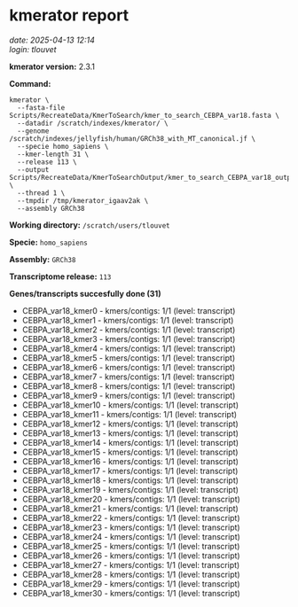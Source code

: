 # kmerator report
*date: 2025-04-13 12:14*  
*login: tlouvet*

**kmerator version:** 2.3.1

**Command:**

```
kmerator \
  --fasta-file Scripts/RecreateData/KmerToSearch/kmer_to_search_CEBPA_var18.fasta \
  --datadir /scratch/indexes/kmerator/ \
  --genome /scratch/indexes/jellyfish/human/GRCh38_with_MT_canonical.jf \
  --specie homo_sapiens \
  --kmer-length 31 \
  --release 113 \
  --output Scripts/RecreateData/KmerToSearchOutput/kmer_to_search_CEBPA_var18_output \
  --thread 1 \
  --tmpdir /tmp/kmerator_igaav2ak \
  --assembly GRCh38
```

**Working directory:** `/scratch/users/tlouvet`

**Specie:** `homo_sapiens`

**Assembly:** `GRCh38`

**Transcriptome release:** `113`

**Genes/transcripts succesfully done (31)**

- CEBPA_var18_kmer0 - kmers/contigs: 1/1 (level: transcript)
- CEBPA_var18_kmer1 - kmers/contigs: 1/1 (level: transcript)
- CEBPA_var18_kmer2 - kmers/contigs: 1/1 (level: transcript)
- CEBPA_var18_kmer3 - kmers/contigs: 1/1 (level: transcript)
- CEBPA_var18_kmer4 - kmers/contigs: 1/1 (level: transcript)
- CEBPA_var18_kmer5 - kmers/contigs: 1/1 (level: transcript)
- CEBPA_var18_kmer6 - kmers/contigs: 1/1 (level: transcript)
- CEBPA_var18_kmer7 - kmers/contigs: 1/1 (level: transcript)
- CEBPA_var18_kmer8 - kmers/contigs: 1/1 (level: transcript)
- CEBPA_var18_kmer9 - kmers/contigs: 1/1 (level: transcript)
- CEBPA_var18_kmer10 - kmers/contigs: 1/1 (level: transcript)
- CEBPA_var18_kmer11 - kmers/contigs: 1/1 (level: transcript)
- CEBPA_var18_kmer12 - kmers/contigs: 1/1 (level: transcript)
- CEBPA_var18_kmer13 - kmers/contigs: 1/1 (level: transcript)
- CEBPA_var18_kmer14 - kmers/contigs: 1/1 (level: transcript)
- CEBPA_var18_kmer15 - kmers/contigs: 1/1 (level: transcript)
- CEBPA_var18_kmer16 - kmers/contigs: 1/1 (level: transcript)
- CEBPA_var18_kmer17 - kmers/contigs: 1/1 (level: transcript)
- CEBPA_var18_kmer18 - kmers/contigs: 1/1 (level: transcript)
- CEBPA_var18_kmer19 - kmers/contigs: 1/1 (level: transcript)
- CEBPA_var18_kmer20 - kmers/contigs: 1/1 (level: transcript)
- CEBPA_var18_kmer21 - kmers/contigs: 1/1 (level: transcript)
- CEBPA_var18_kmer22 - kmers/contigs: 1/1 (level: transcript)
- CEBPA_var18_kmer23 - kmers/contigs: 1/1 (level: transcript)
- CEBPA_var18_kmer24 - kmers/contigs: 1/1 (level: transcript)
- CEBPA_var18_kmer25 - kmers/contigs: 1/1 (level: transcript)
- CEBPA_var18_kmer26 - kmers/contigs: 1/1 (level: transcript)
- CEBPA_var18_kmer27 - kmers/contigs: 1/1 (level: transcript)
- CEBPA_var18_kmer28 - kmers/contigs: 1/1 (level: transcript)
- CEBPA_var18_kmer29 - kmers/contigs: 1/1 (level: transcript)
- CEBPA_var18_kmer30 - kmers/contigs: 1/1 (level: transcript)
